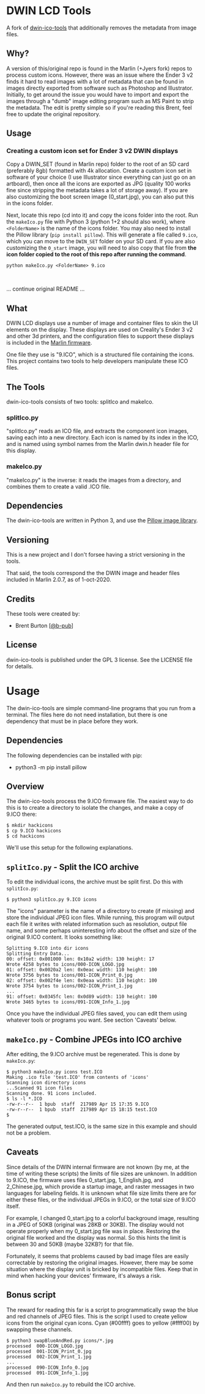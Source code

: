 # DWIN LCD Tools

A fork of [dwin-ico-tools](https://github.com/b-pub/dwin-ico-tools) that
additionally removes the metadata from image files.

## Why?

A version of this/original repo is found in the Marlin (+Jyers fork) repos to process custom icons. However, there was an issue where the Ender 3 v2 finds it hard to read images with a lot of metadata that can be found in images directly exported from software such as Photoshop and Illustrator.
Initially, to get around the issue you would have to import and export the images through a "dumb" image editing program such as MS Paint to strip the metadata. The edit is pretty simple so if you're reading this Brent, feel free to update the original repository.

## Usage

### Creating a custom icon set for Ender 3 v2 DWIN displays

Copy a DWIN_SET (found in Marlin repo) folder to the root of an SD card (preferably 8gb) formatted with 4k allocation. Create a custom icon set in software of your choice (I use Illustrator since everything can just go on an artboard), then once all the icons are exported as JPG (quality 100 works fine since stripping the metadata takes a lot of storage away). If you are also customizing the boot screen image (0_start.jpg), you can also put this in the icons folder.

Next, locate this repo (cd into it) and copy the icons folder into the root. Run the `makeIco.py` file with Python 3 (python 1+2 should also work), where `<FolderName>` is the name of the icons folder. You may also need to install the Pillow library (`pip install pillow`). This will generate a file called `9.ico`, which you can move to the `DWIN_SET` folder on your SD card. If you are also customizing the `0_start` image, you will need to also copy that file from **the icon folder copied to the root of this repo after running the command**.

```
python makeIco.py <FolderName> 9.ico
```


<br>

... continue original README ...

## What

DWIN LCD displays use a number of image and container files to
skin the UI elements on the display. These displays are used on
Creality's Ender 3 v2 and other 3d printers, and the
configuration files to support these displays is included in the
[Marlin firmware](https://github.com/MarlinFirmware/Marlin).

One file they use is "9.ICO", which is a structured file
containing the icons. This project contains two tools to help
developers manipulate these ICO files.

## The Tools

dwin-ico-tools consists of two tools: splitIco and makeIco.

### splitIco.py

"splitIco.py" reads an ICO file, and extracts the component icon
images, saving each into a new directory. Each icon is named by
its index in the ICO, and is named using symbol names from the
Marlin dwin.h header file for this display.

### makeIco.py

"makeIco.py" is the inverse: it reads the images from a
directory, and combines them to create a valid .ICO file.

## Dependencies

The dwin-ico-tools are written in Python 3, and use the
[Pillow image library](https://pillow.readthedocs.io/en/latest/index.html).

## Versioning

This is a new project and I don't forsee having a strict
versioning in the tools.

That said, the tools correspond the the DWIN image and
header files included in Marlin 2.0.7, as of 1-oct-2020.

## Credits

These tools were created by:

- Brent Burton [[@b-pub](https://github.com/b-pub)]

## License

dwin-ico-tools is published under the GPL 3 license. See
the LICENSE file for details.

# Usage

The dwin-ico-tools are simple command-line programs that
you run from a terminal. The files here do not need installation,
but there is one dependency that must be in place before they
work.

## Dependencies

The following dependencies can be installed with pip:

- python3 -m pip install pillow

## Overview

The dwin-ico-tools process the 9.ICO firmware file. The easiest
way to do this is to create a directory to isolate the changes,
and make a copy of 9.ICO there:

    $ mkdir hackicons
    $ cp 9.ICO hackicons
    $ cd hackicons

We'll use this setup for the following explanations.

## `splitIco.py` - Split the ICO archive

To edit the individual icons, the archive must be split first.
Do this with `splitIco.py`:

    $ python3 splitIco.py 9.ICO icons

The "icons" parameter is the name of a directory to create (if
missing) and store the individual JPEG icon files. While
running, this program will output each file it writes with
related information such as resolution, output file name, and
some perhaps uninteresting info about the offset and size of the
original 9.ICO content. It looks something like:

    Splitting 9.ICO into dir icons
    Splitting Entry Data...
    00: offset: 0x001000 len: 0x10a2 width: 130 height: 17
    Wrote 4258 bytes to icons/000-ICON_LOGO.jpg
    01: offset: 0x0020a2 len: 0x0eac width: 110 height: 100
    Wrote 3756 bytes to icons/001-ICON_Print_0.jpg
    02: offset: 0x002f4e len: 0x0eaa width: 110 height: 100
    Wrote 3754 bytes to icons/002-ICON_Print_1.jpg
    ...
    91: offset: 0x0345fc len: 0x0d89 width: 110 height: 100
    Wrote 3465 bytes to icons/091-ICON_Info_1.jpg

Once you have the individual JPEG files saved, you can edit
them using whatever tools or programs you want. See section 'Caveats'
below.

## `makeIco.py` - Combine JPEGs into ICO archive

After editing, the 9.ICO archive must be regenerated. This is done
by `makeIco.py`:

    $ python3 makeIco.py icons test.ICO
    Making .ico file 'test.ICO' from contents of 'icons'
    Scanning icon directory icons
    ...Scanned 91 icon files
    Scanning done. 91 icons included.
    $ ls -l *.ICO
    -rw-r--r--  1 bpub  staff  217989 Apr 15 17:35 9.ICO
    -rw-r--r--  1 bpub  staff  217989 Apr 15 18:15 test.ICO
    $

The generated output, test.ICO, is the same size in this example
and should not be a problem.

## Caveats

Since details of the DWIN internal firmware are not known (by me, at
the time of writing these scripts) the limits of file sizes are unknown.
In addition to 9.ICO, the firmware uses files 0_start.jpg, 1_English.jpg,
and 2_Chinese.jpg, which provide a startup image, and raster messages in two languages for labeling fields. It is unknown what file size limits
there are for either these files, or the individual JPEGs in 9.ICO, or the
total size of 9.ICO itself.

For example, I changed 0_start.jpg to a colorful background image, resulting
in a JPEG of 50KB (original was 28KB or 30KB). The display would not operate
properly when my 0_start.jpg file was in place. Restoring the original file
worked and the display was normal. So this hints the limit is between 30 and 50KB (maybe 32KB?) for that file.

Fortunately, it seems that problems caused by bad image files are
easily correctable by restoring the original images. However, there may be
some situation where the display unit is bricked by incompatible files.
Keep that in mind when hacking your devices' firmware, it's always a risk.

## Bonus script

The reward for reading this far is a script to programmatically swap
the blue and red channels of JPEG files. This is the script I used to
create yellow icons from the original cyan icons. Cyan (#00ffff) goes to
yellow (#ffff00) by swapping these channels.

    $ python3 swapBlueAndRed.py icons/*.jpg
    processed  000-ICON_LOGO.jpg
    processed  001-ICON_Print_0.jpg
    processed  002-ICON_Print_1.jpg
    ...
    processed  090-ICON_Info_0.jpg
    processed  091-ICON_Info_1.jpg

And then run `makeIco.py` to rebuild the ICO archive.
